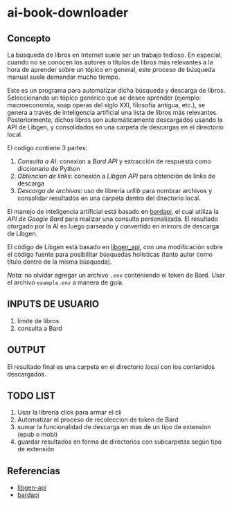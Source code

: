 # ai-book-downloader

## Concepto
La búsqueda de libros en Internet suele ser un trabajo tedioso. En especial, cuando no se conocen los autores o títulos de libros más relevantes a la hora de aprender sobre un tópico en general, este proceso de búsqueda manual suele demandar mucho tiempo.

Este es un programa para automatizar dicha búsqueda y descarga de libros. Seleccionando un tópico genérico que se desee aprender (ejemplo: macroeconomía, soap operas del siglo XXI, filosofía antigua, etc.), se genera a través de inteligencia artificial una lista de libros más relevantes. Posteriormente, dichos libros son automáticamente descargados usando la API de Libgen, y consolidados en una carpeta de descargas en el directorio local.

El codigo contiene 3 partes:
1. *Consulta a AI*: conexion a _Bard API_ y extracción de respuesta como diccionario de Python
2. *Obtencion de links*: conexión a _Libgen API_ para obtención de links de descarga
3. *Descarga de archivos*: uso de librería _urllib_ para nombrar archivos y consolidar resultados en una carpeta dentro del directorio local.

El manejo de inteligencia artificial está basado en [bardapi](https://pypi.org/project/bardapi/), el cual utiliza la _API de Google Bard_ para realizar una consulta personalizada. El resultado otorgado por la AI es luego parseado y convertido en mirrors de descarga de Libgen.

El código de Libgen está basado en [libgen_api](https://github.com/harrison-broadbent/libgen-api), con una modificación sobre el código fuente para posibilitar búsquedas holísticas (tanto autor como título dentro de la misma búsqueda).


*Nota*: no olvidar agregar un archivo `.env` conteniendo el token de Bard. Usar el archivo `example.env` a manera de guía.

## INPUTS DE USUARIO
1. limite de libros
2. consulta a Bard

## OUTPUT
El resultado final es una carpeta en el directorio local con los contenidos descargados.

## TODO LIST
1. Usar la libreria click para armar el cli
2. Automatizar el proceso de recoleccion de token de Bard
3. sumar la funcionalidad de descarga en mas de un tipo de extension (epub o mobi)
4. guardar resultados en forma de directorios con subcarpetas según tipo de extensión

## Referencias
- [libgen-api](https://github.com/harrison-broadbent/libgen-api)
- [bardapi](https://pypi.org/project/bardapi/)